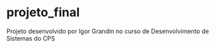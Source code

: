 # projeto_final
 Projeto desenvolvido por Igor Grandin no curso de Desenvolvimento de Sistemas do CPS
